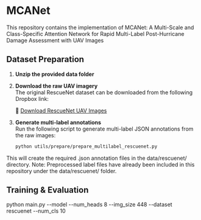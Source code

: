 # MCANet
This repository contains the implementation of MCANet: A Multi-Scale and Class-Specific Attention Network for Rapid Multi-Label Post-Hurricane Damage Assessment with UAV Images


##  Dataset Preparation

1. **Unzip the provided data folder**  

2. **Download the raw UAV imagery**  
   The original RescueNet dataset can be downloaded from the following Dropbox link:

   🔗 [Download RescueNet UAV Images](https://www.dropbox.com/scl/fo/ntgeyhxe2mzd2wuh7he7x/AFIchlfjVO_7MzPcNc1ZOHE/RescueNet?rlkey=6vxiaqve2mzd2wuh7he7x&subfolder_nav_tracking=1&st=jtkzy0ob&dl=0)

3. **Generate multi-label annotations**  
   Run the following script to generate multi-label JSON annotations from the raw images:

   ```bash
   python utils/prepare/prepare_multilabel_rescuenet.py

This will create the required .json annotation files in the data/rescuenet/ directory.
 Note: Preprocessed label files have already been included in this repository under the data/rescuenet/ folder.
   
##  Training & Evaluation
python main.py --model  --num_heads 8 --img_size 448 --dataset rescuenet --num_cls 10

   
